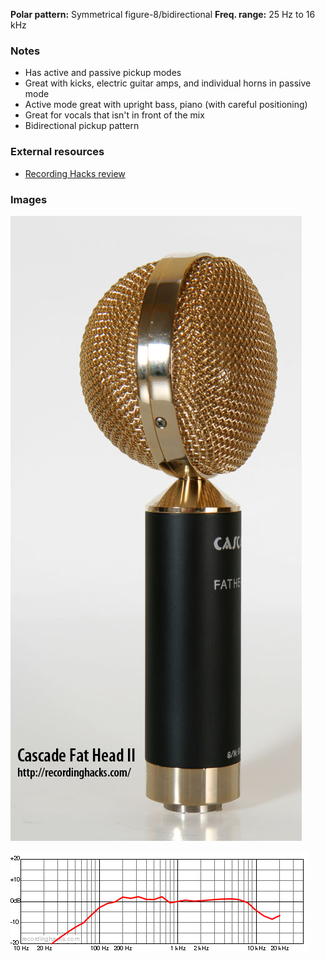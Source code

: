 **Polar pattern:** Symmetrical figure-8/bidirectional
**Freq. range:** 25 Hz to 16 kHz

### Notes
- Has active and passive pickup modes
- Great with kicks, electric guitar amps, and individual horns in passive mode
- Active mode great with upright bass, piano (with careful positioning)
- Great for vocals that isn't in front of the mix
- Bidirectional pickup pattern

### External resources
- [Recording Hacks review](http://recordinghacks.com/microphones/Cascade/Fat-Head-II)

### Images
![](../images/fathead-sideview.jpg)

![](../images/fat%20head%20II%20frequency%20response.png)